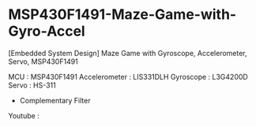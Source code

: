 # MSP430F1491-Maze-Game-with-Gyro-Accel
[Embedded System Design] Maze Game with Gyroscope, Accelerometer, Servo, MSP430F1491

MCU : MSP430F1491
Accelerometer : LIS331DLH
Gyroscope : L3G4200D
Servo : HS-311
+ Complementary Filter

Youtube : 
